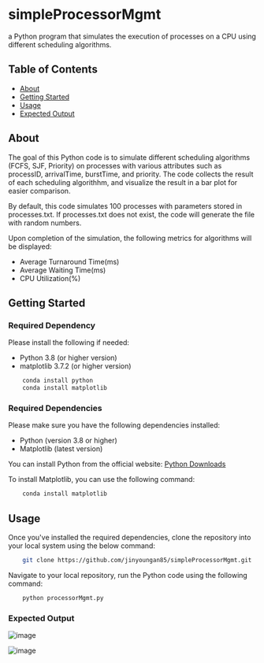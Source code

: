# simpleProcessorMgmt
a Python program that simulates the execution of processes on a CPU using different scheduling algorithms.

## Table of Contents
- [About](#about)
- [Getting Started](#getting-started)
- [Usage](#usage)
- [Expected Output](#expected-output)

## About
The goal of this Python code is to simulate different scheduling algorithms (FCFS, SJF, Priority) on processes with various attributes such as processID, arrivalTime, burstTime, and priority. The code collects the result of each scheduling algorithhm, and visualize the result in a bar plot for easier comparison.

By default, this code simulates 100 processes with parameters stored in processes.txt. If processes.txt does not exist, the code will generate the file with random numbers.

Upon completion of the simulation, the following metrics for algorithms will be displayed:
- Average Turnaround Time(ms)
- Average Waiting Time(ms)
- CPU Utilization(%)

## Getting Started

### Required Dependency
Please install the following if needed:

- Python 3.8 (or higher version)
- matplotlib 3.7.2 (or higher version)

```bash
    conda install python
    conda install matplotlib
```

### Required Dependencies
Please make sure you have the following dependencies installed:

- Python (version 3.8 or higher)
- Matplotlib (latest version)

You can install Python from the official website: [Python Downloads](https://www.python.org/downloads/)

To install Matplotlib, you can use the following command:

```bash
    conda install matplotlib
```

## Usage
Once you've installed the required dependencies, clone the repository into your local system using the below command:

```bash
    git clone https://github.com/jinyoungan85/simpleProcessorMgmt.git
```

Navigate to your local repository, run the Python code using the following command:

```bash
    python processorMgmt.py
```

### Expected Output
![image](https://github.com/jinyoungan85/simpleProcessorMgmt/assets/50179109/d4ecf301-94d3-4c8d-bda4-f609212d4b15)

![image](https://github.com/jinyoungan85/simpleProcessorMgmt/assets/50179109/779396a2-4088-49e1-a3a3-4c7e4103ec40)
